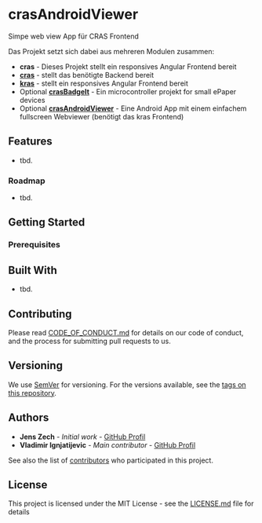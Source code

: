 # crasAndroidViewer
Simpe web view App für CRAS Frontend


Das Projekt setzt sich dabei aus mehreren Modulen zusammen:
* **cras** - Dieses Projekt stellt ein responsives Angular Frontend bereit
* **[cras](https://github.com/jenszech/cras)** - stellt das benötigte Backend bereit
* **[kras](https://github.com/julienP88/kras)** - stellt ein responsives Angular Frontend bereit
* Optional **[crasBadgeIt](https://github.com/jenszech/crasBadgeIt)** - Ein microcontroller projekt for small ePaper devices
* Optional **[crasAndroidViewer](https://github.com/jenszech/crasAndroidViewer)** - Eine Android App mit einem einfachem fullscreen Webviewer (benötigt das kras Frontend)

## Features

* tbd.

### Roadmap

* tbd.

## Getting Started

### Prerequisites


## Built With

* tbd.

## Contributing

Please read [CODE_OF_CONDUCT.md](CODE_OF_CONDUCT.md) for details on our code of conduct, and the process for submitting pull requests to us.

## Versioning

We use [SemVer](http://semver.org/) for versioning. For the versions available, see the [tags on this repository](https://github.com/your/project/tags). 

## Authors

* **Jens Zech** - *Initial work* - [GitHub Profil](https://github.com/jenszech)
* **Vladimir Ignjatijevic** - *Main contributor* - [GitHub Profil](https://github.com/vignjatijevic)

See also the list of [contributors](https://github.com/jenszech/crasAndroidViewer/contributors) who participated in this project.

## License

This project is licensed under the MIT License - see the [LICENSE.md](LICENSE.md) file for details
